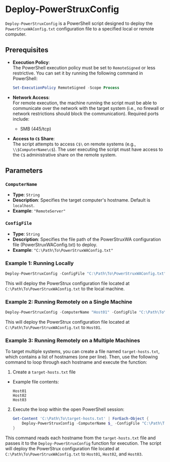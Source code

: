# Deploy-PowerStruxConfig

`Deploy-PowerStruxConfig` is a PowerShell script designed to deploy the `PowerStruxWAConfig.txt` configuration file to a specified local or remote computer.

## Prerequisites

- **Execution Policy**:  
  The PowerShell execution policy must be set to `RemoteSigned` or less restrictive. You can set it by running the following command in PowerShell:

  ```powershell
  Set-ExecutionPolicy RemoteSigned -Scope Process
  ```
- **Network Access**:  
  For remote execution, the machine running the script must be able to communicate over the network with the target system (i.e., no firewall or network restrictions should block the communication). Required ports include:
  - SMB (445/tcp)

- **Access to `C$` Share**:  
  The script attempts to access `C$\` on remote systems (e.g., `\\$ComputerName\c$`). The user executing the script must have access to the `C$` administrative share on the remote system.
 
## Parameters

### `ComputerName`
- **Type**: `String`
- **Description**: Specifies the target computer's hostname. Default is `localhost`.
- **Example**: `"RemoteServer"`

### `ConfigFile`
- **Type**: `String`
- **Description**: Specifies the file path of the PowerStruxWA configuration file (PowerStruxWAConfig.txt) to deploy.
- **Example**: `"C:\Path\To\PowerStruxWAConfig.txt"`

### Example 1: Running Locally
```powershell
Deploy-PowerStruxConfig -ConfigFile "C:\Path\To\PowerStruxWAConfig.txt"
```
This will deploy the PowerStrux configuration file located at `C:\Path\To\PowerStruxWAConfig.txt` to the local machine.
   
### Example 2: Running Remotely on a Single Machine
```powershell
Deploy-PowerStruxConfig -ComputerName "Host01" -ConfigFile "C:\Path\To\PowerStruxWAConfig.txt"
```
This will deploy the PowerStrux configuration file located at `C:\Path\To\PowerStruxWAConfig.txt` to `Host01`.

### Example 3: Running Remotely on a Multiple Machines
To target multiple systems, you can create a file named `target-hosts.txt`, which contains a list of hostnames (one per line). Then, use the following command to loop through each hostname and execute the function:

1. Create a `target-hosts.txt` file
 - Example file contents:
   ```
   Host01
   Host02
   Host03
   ```
2. Execute the loop within the open PowerShell session:
    ```powershell
    Get-Content 'C:\Path\To\target-hosts.txt' | ForEach-Object {
        Deploy-PowerStruxConfig -ComputerName $_ -ConfigFile "C:\Path\To\PowerStruxWAConfig.txt"
    }
    ```
This command reads each hostname from the `target-hosts.txt` file and passes it to the `Deploy-PowerStruxConfig` function for execution. The script will deploy the PowerStrux configuration file located at `C:\Path\To\PowerStruxWAConfig.txt` to `Host01`, `Host02`, and `Host03`.
